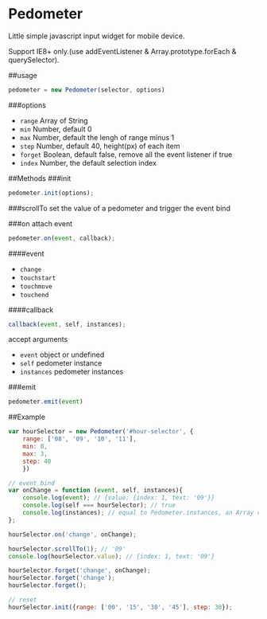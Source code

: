 # Pedometer

Little simple javascript input widget for mobile device.

Support IE8+ only.(use addEventListener & Array.prototype.forEach & querySelector).

##usage
```javascript
pedometer = new Pedometer(selector, options)
```

###options
- `range` Array of String
- `min` Number, default 0
- `max` Number, default the lengh of range minus 1
- `step` Number, default 40, height(px) of each item
- `forget` Boolean, default false, remove all the event listener if true
- `index` Number, the default selection index

##Methods
###init
```javascript
pedometer.init(options);
```

###scrollTo
set the value of a pedometer and trigger the event bind

###on
attach event
```javascript
pedometer.on(event, callback);
```

####event
- `change`
- `touchstart`
- `touchmove`
- `touchend`

####callback
```javascript
callback(event, self, instances);
```
accept arguments
- `event` object or undefined
- `self` pedometer instance
- `instances` pedometer instances

###emit
```javascript
pedometer.emit(event)
```


##Example

```javascript
var hourSelector = new Pedometer('#hour-selector', {
    range: ['08', '09', '10', '11'],
    min: 0,
    max: 3,
    step: 40
    })

// event bind
var onChange = function (event, self, instances){
    console.log(event); // {value: {index: 1, text: '09'}}
    console.log(self === hourSelector); // true
    console.log(instances); // equal to Pedometer.instances, an Array contains all the instances of Pedometer
};

hourSelector.on('change', onChange);

hourSelector.scrollTo(1); // '09'
console.log(hourSelector.value); // {index: 1, text: '09'}

hourSelector.forget('change', onChange);
hourSelector.forget('change');
hourSelector.forget();

// reset
hourSelector.init({range: ['00', '15', '30', '45'], step: 30});
    
```